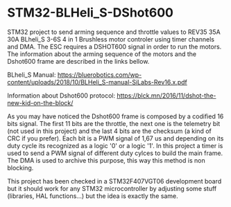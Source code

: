 # STM32-BLHeli_S-DShot600
STM32 project to send arming sequence and throttle values to REV35 35A 30A BLheli_S 3-6S 4 in 1 Brushless motor controler using timer channels and DMA. The ESC requires a DSHOT600 signal in order to run the motors. The information about the arming sequence of the motors and the Dshot600 frame are described in the links bellow.

BLheli_S Manual:
https://bluerobotics.com/wp-content/uploads/2018/10/BLHeli_S-manual-SiLabs-Rev16.x.pdf

Information about Dshot600 protocol:
https://blck.mn/2016/11/dshot-the-new-kid-on-the-block/

As you may have noticed the Dshot600 frame is composed by a codified 16 bits signal. The first 11 bits are the throttle, the next one is the telemetry bit (not used in this project) and the last 4 bits are the checksum (a kind of CRC if you prefer). Each bit is a PWM signal of 1,67 us and depending on its duty cycle its recognized as a logic '0' or a logic '1'. In this project a timer is used to send a PWM signal of different duty cylces to build the main frame. The DMA is used to archive this purpose, this way this method is non blocking.

This project has been checked in a STM32F407VGT06 development board but it should work for any STM32 microcontroller by adjusting some stuff (libraries, HAL functions...) but the idea is exactly the same.
